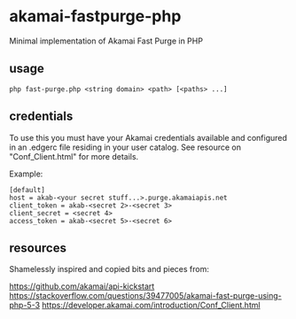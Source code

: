 # akamai-fastpurge-php
Minimal implementation of Akamai Fast Purge in PHP

## usage
```php fast-purge.php <string domain> <path> [<paths> ...]```

## credentials
To use this you must have your Akamai credentials available and configured in an .edgerc file residing in your user catalog. See resource on "Conf_Client.html" for more details.

Example:
```
[default]
host = akab-<your secret stuff...>.purge.akamaiapis.net
client_token = akab-<secret 2>-<secret 3>
client_secret = <secret 4>
access_token = akab-<secret 5>-<secret 6>
```

## resources
Shamelessly inspired and copied bits and pieces from:

https://github.com/akamai/api-kickstart
https://stackoverflow.com/questions/39477005/akamai-fast-purge-using-php-5-3
https://developer.akamai.com/introduction/Conf_Client.html
